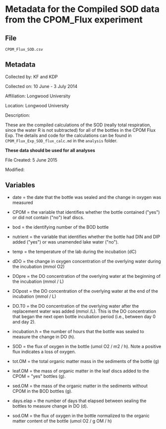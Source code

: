 # Metadata for the Compiled SOD data from the CPOM_Flux experiment 

## File

`CPOM_Flux_SOD.csv`

## Metadata

Collected by: KF and KDP

Collected on: 10 June - 3 July 2014 

Affiliation: Longwood University

Location: Longwood University

Description:

These are the compiled calculations of the SOD (really total respiration, since the water R is not subtracted) for all of the bottles in the CPOM Flux Exp.  The details and code for the calculations can be found in `CPOM_Flux_Exp_SOD_flux_calc.md` in the `analysis` folder.

**These data should be used for all analyses**
 
File Created: 5 June 2015

Modified: 

## Variables

* date = the date that the bottle was sealed and the change in oxygen was measured

* CPOM = the variable that identifies whether the bottle contained ("yes") or did not contain ("no") leaf discs.

* bod = the identifying number of the BOD bottle

* nutrient = the variable that identifies whether the bottle had DIN and DIP added ("yes") or was unamended lake water ("no").

* temp = the temperature of the lab during the incubation (dC)

* dDO = the change in oxygen concentration of the overlying water during the incubation (mmol O2)

* DOpre = the DO concentration of the overlying water at the beginning of the incubation (mmol / L) 

* DOpost = the DO concentration of the overlying water at the end of the incubation (mmol / L)

* DO.T0 = the DO concentration of the overlying water after the replacement water was added (mmol /L). This is the DO concentration that began the next open bottle incubation period (i.e., between day 0 and day 2).

* incubation.h = the number of hours that the bottle was sealed to measure the change in DO (h).

* SOD = the flux of oxygen in the bottle (umol O2 / m2 / h). Note a positive flux indicates a loss of oxygen.

* tot.OM = the total organic matter mass in the sediments of the bottle (g)

* leaf.OM = the mass of organic matter in the leaf discs added to the CPOM = "yes" bottles (g).

* sed.OM = the mass of the organic matter in the sediments without CPOM in the BOD bottles (g).

* days.elap = the number of days that elapsed between sealing the bottles to measure change in DO (d).

* sod.OM = the flux of oxygen in the bottle normalized to the organic matter content of the bottle (umol O2 / g OM / h)
